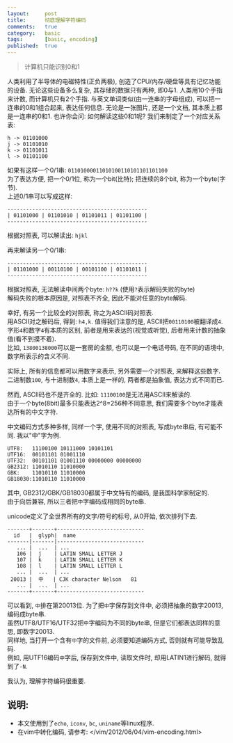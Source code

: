 ```yaml
---
layout:     post
title:      彻底理解字符编码
comments:   true
category:   basic
tags:       [basic, encoding]
published:  true
---
```


> 计算机只能识别0和1

人类利用了半导体的电磁特性(正负两极), 创造了CPU/内存/硬盘等具有记忆功能的设备.
无论这些设备多么复杂, 其存储的数据只有两种, 即0与1.  人类用10个手指来计数, 而计算机只有2个手指.
与英文单词类似(由一连串的字母组成), 可以把一连串的0和1组合起来, 表达任何信息.
无论是一张图片, 还是一个文档, 其本质上都是一连串的0和1.
也许你会问: 如何解读这些0和1呢? 我们来制定了一个对应关系表:

    h -> 01101000
    j -> 01101010
    k -> 01101011
    l -> 01101100

如果有这样一个0/1串: `01101000011010100110101101101100`  
为了表达方便, 把一个0/1位, 称为一个bit(比特); 把连续的8个bit, 称为一个byte(字节).  
上述0/1串可以写成这样:

    ---------------------------------------------
    | 01101000 | 01101010 | 01101011 | 01101100 |
    ---------------------------------------------

根据对照表, 可以解读出: `hjkl`

再来解读另一个0/1串:

    ---------------------------------------------
    | 01101000 | 00110100 | 00101100 | 01101011 |
    ---------------------------------------------

根据对照表, 无法解读中间两个byte: `h??k` (使用`?`表示解码失败的byte)  
解码失败的根本原因是, 对照表不齐全, 因此不能对任意的byte解码.

幸好, 有另一个比较全的对照表, 称之为ASCII码对照表.  
用ASCII对之解码后, 得到: `h4,k`. 值得我们注意的是, ASCII把`00110100`被翻译成`4`.  
字形`4`和数字`4`有本质的区别, 前者是用来表达的(视觉或听觉), 后者用来计数的抽象值(看不到摸不着).  
比如, `13800138000`可以是一套房的金额, 也可以是一个电话号码, 在不同的语境中, 数字所表示的含义不同.  

实际上, 所有的信息都可以用数字来表示, 另外需要一个对照表, 来解释这些数字.  
二进制数`100`, 与十进制数`4`, 本质上是一样的, 两者都是抽象值, 表达方式不同而已.

然而, ASCII码也不是齐全的. 比如: `11100100`是无法用ASCII来解读的.  
由于一个byte(8bit)最多只能表达2^8=256种不同意思, 我们需要多个byte才能表达所有的中文字符.

中文编码方式多种多样, 同样一个字, 使用不同的对照表, 写成byte串后, 有可能不同. 我以"中"字为例.

    UTF8:   11100100 10111000 10101101
    UTF16:  00101101 01001110
    UTF32:  00101101 01001110 00000000 00000000
    GB2312: 11010110 11010000
    GBK:    11010110 11010000
    GB18030:11010110 11010000

其中, GB2312/GBK/GB18030都属于中文特有的编码, 是我国科学家制定的.  
由于向后兼容, 所以三者把`中`字编码成相同的byte串.  

unicode定义了全世界所有的文字/符号的标号, 从0开始, 依次排列下去.

    -------+-------+----------------------------
      id   |  glyph|  name
    -------|-------|----------------------------
       ... |  ...  | ...
       106 |  j    | LATIN SMALL LETTER J
       107 |  k    | LATIN SMALL LETTER K
       108 |  l    | LATIN SMALL LETTER L
       ... |  ...  | ...
     20013 |  中   | CJK character Nelson   81
       ... |  ...  | ...
    -------+-------+----------------------------

可以看到, `中`排在第20013位. 为了把`中`字保存到文件中, 必须把抽象的数字20013, 编码成byte串.  
虽然UTF8/UTF16/UTF32把`中`字编码为不同的byte串, 但是它们都表达同样的意思, 即数字20013.  
同样地, 当打开一个含有`中`字的文件前, 必须要知道编码方式, 否则就有可能导致乱码.  
例如, 用UTF16编码`中`字后, 保存到文件中, 读取文件时, 却用LATIN1进行解码, 就得到了`-N`.

我认为, 理解字符编码很重要.

说明:   
-----

- 本文使用到了`echo`, `iconv`, `bc`, `uniname`等linux程序.  
- 在vim中转化编码, 请参考: </vim/2012/06/04/vim-encoding.html>
